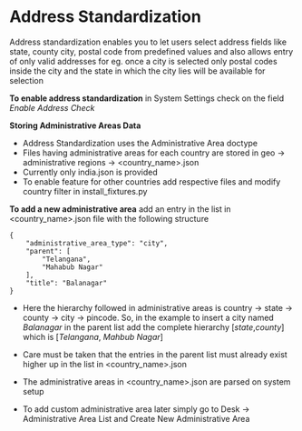 <!-- add-breadcrumbs -->
# Address Standardization

Address standardization enables you to let users select address fields like state, county city, postal code from predefined values and also allows entry of only valid addresses for eg. once a city is selected only postal codes inside the city and the state in which the city lies will be available for selection

**To enable address standardization** in System Settings check on the field *Enable Address Check* 

**Storing Administrative Areas Data**
* Address Standardization uses the Administrative Area doctype
* Files having administrative areas for each country are stored in 
geo -> administrative regions -> <country_name>.json
* Currently only india.json is provided
* To enable feature for other countries add respective files and modify country filter in install_fixtures.py

**To add a new administrative area** add an entry in the list in <country_name>.json file with the following structure


	{
		"administrative_area_type": "city",
		"parent": [
			"Telangana",
			"Mahabub Nagar"
		],
		"title": "Balanagar"
	}

* Here the hierarchy followed in administrative areas is
country -> state -> county -> city -> pincode. So, in the example to insert a city named *Balanagar* in the parent list add the complete hierarchy [*state*,*county*] which is [*Telangana*, *Mahbub Nagar*]
* Care must be taken that the entries in the parent list must already exist higher up in the list in <country_name>.json

* The administrative areas in <country_name>.json  are parsed on system setup 
* To add custom administrative area later simply go to Desk -> Administrative Area List and Create New Administrative Area  

